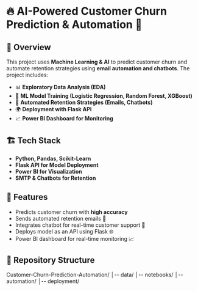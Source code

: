 # 🔥 AI-Powered Customer Churn Prediction & Automation 🚀

## 📌 Overview
This project uses **Machine Learning & AI** to predict customer churn and automate retention strategies using **email automation and chatbots**. The project includes:
- 📊 **Exploratory Data Analysis (EDA)**
- 🤖 **ML Model Training (Logistic Regression, Random Forest, XGBoost)**
- 📨 **Automated Retention Strategies (Emails, Chatbots)**
- 🌍 **Deployment with Flask API**
- 📈 **Power BI Dashboard for Monitoring**

## 🏗️ Tech Stack
- **Python, Pandas, Scikit-Learn**
- **Flask API for Model Deployment**
- **Power BI for Visualization**
- **SMTP & Chatbots for Retention**

## 🚀 Features
- Predicts customer churn with **high accuracy**
- Sends automated retention emails 📩
- Integrates chatbot for real-time customer support 🤖
- Deploys model as an API using Flask 🌐
- Power BI dashboard for real-time monitoring 📈

## 📁 Repository Structure
Customer-Churn-Prediction-Automation/ │-- data/ │-- notebooks/ │-- automation/ │-- deployment/ 
